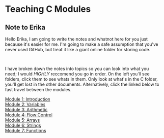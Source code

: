 # Teaching C Modules

## Note to Erika
Hello Erika, I am going to write the notes and whatnot here for you just because it's easier for me. I'm going to make a safe assumption that you've never used GitHub, but treat it like a giant online folder for storing code.

<br>

I have broken down the notes into topics so you can look into what you need; I would <em>HIGHLY</em> reccomend you go in order. On the left you'll see folders, click them to see whats in them. Only look at what's in the C folder, you'll get lost in the other documents. Alternatively, click the linked below to fast travel between the modules.

<a href="https://github.com/aolwyn/Leetcode/tree/main/C/Module%201%20-%20Introduction">Module 1: Introduction</a><br>
<a href="https://github.com/aolwyn/Leetcode/tree/main/C/Module%202%20-%20Variables">Module 2: Variables</a><br>
<a href="https://github.com/aolwyn/Leetcode/tree/main/C/Module%203%20-%20Arithmetic">Module 3: Arithmetic</a><br>
<a href="https://github.com/aolwyn/Leetcode/tree/main/C/Module%204%20-%20Flow%20Control">Module 4: Flow Control</a><br>
<a href="">Module 5: Arrays</a><br>
<a href="">Module 6: Strings</a><br>
<a href="">Module 7: Functions</a><br>